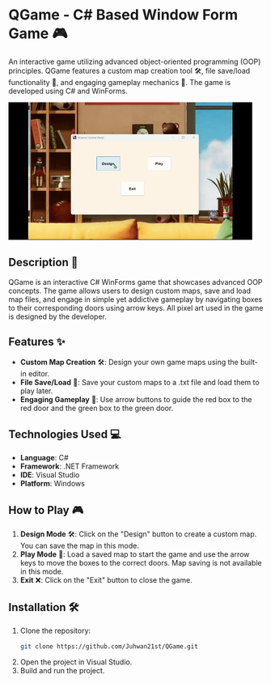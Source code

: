 # QGame - C# Based Window Form Game 🎮

An interactive game utilizing advanced object-oriented programming (OOP) principles. QGame features a custom map creation tool 🛠️, file save/load functionality 💾, and engaging gameplay mechanics 🎯. The game is developed using C# and WinForms.

![QGame](https://github.com/Juhwan21st/QGame/blob/main/JuhwanSeo_QGame.gif)

## Description 📖
QGame is an interactive C# WinForms game that showcases advanced OOP concepts. The game allows users to design custom maps, save and load map files, and engage in simple yet addictive gameplay by navigating boxes to their corresponding doors using arrow keys. All pixel art used in the game is designed by the developer.

## Features ✨
- **Custom Map Creation** 🛠️: Design your own game maps using the built-in editor.
- **File Save/Load** 💾: Save your custom maps to a .txt file and load them to play later.
- **Engaging Gameplay** 🎯: Use arrow buttons to guide the red box to the red door and the green box to the green door.

## Technologies Used 💻
- **Language**: C#
- **Framework**: .NET Framework
- **IDE**: Visual Studio
- **Platform**: Windows

## How to Play 🎮
1. **Design Mode** 🛠️: Click on the "Design" button to create a custom map. You can save the map in this mode.
2. **Play Mode** 🎯: Load a saved map to start the game and use the arrow keys to move the boxes to the correct doors. Map saving is not available in this mode.
3. **Exit** ❌: Click on the "Exit" button to close the game.

## Installation 🛠️
1. Clone the repository:
    ```bash
    git clone https://github.com/Juhwan21st/QGame.git
    ```
2. Open the project in Visual Studio.
3. Build and run the project.
